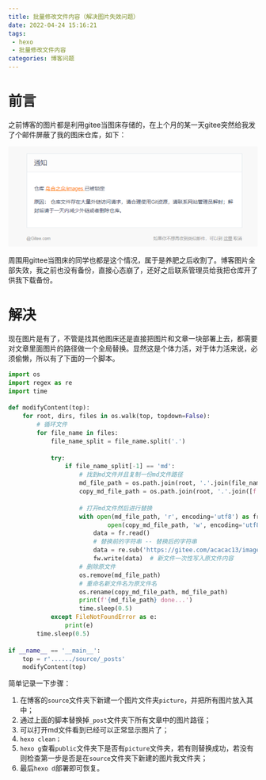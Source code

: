 ```yaml
---
title: 批量修改文件内容（解决图片失效问题）
date: 2022-04-24 15:16:21
tags:
 - hexo
 - 批量修改文件内容
categories: 博客问题
---
```


# 前言

之前博客的图片都是利用gitee当图床存储的，在上个月的某一天gitee突然给我发了个邮件屏蔽了我的图床仓库，如下：

![邮件内容](replacePic/image-20220424152304773.png)

周围用gittee当图床的同学也都是这个情况，属于是养肥之后收割了。博客图片全部失效，我之前也没有备份，直接心态崩了，还好之后联系管理员给我把仓库开了供我下载备份。



# 解决

现在图片是有了，不管是找其他图床还是直接把图片和文章一块部署上去，都需要对文章里面图片的路径做一个全局替换。显然这是个体力活，对于体力活来说，必须偷懒，所以有了下面的一个脚本。

```python
import os
import regex as re
import time

def modifyContent(top):
    for root, dirs, files in os.walk(top, topdown=False):
        # 循环文件
        for file_name in files:
            file_name_split = file_name.split('.')

            try:
                if file_name_split[-1] == 'md':
                    # 找到md文件并且复制一份md文件路径
                    md_file_path = os.path.join(root, '.'.join(file_name_split))
                    copy_md_file_path = os.path.join(root, '.'.join([f'{file_name_split[0]}_copy', file_name_split[1]]))

                    # 打开md文件然后进行替换
                    with open(md_file_path, 'r', encoding='utf8') as fr, \
                            open(copy_md_file_path, 'w', encoding='utf8') as fw:
                        data = fr.read()
                        # 替换前的字符串 -- 替换后的字符串
                        data = re.sub('https://gitee.com/acacac13/images/raw/master', 'picture', data)
                        fw.write(data)  # 新文件一次性写入原文件内容
                    # 删除原文件
                    os.remove(md_file_path)
                    # 重命名新文件名为原文件名
                    os.rename(copy_md_file_path, md_file_path)
                    print(f'{md_file_path} done...')
                    time.sleep(0.5)
            except FileNotFoundError as e:
                print(e)
        time.sleep(0.5)

if __name__ == '__main__':
    top = r'....../source/_posts'
    modifyContent(top)
```



简单记录一下步骤：

1. 在博客的`source`文件夹下新建一个图片文件夹`picture`，并把所有图片放入其中；
2. 通过上面的脚本替换掉`_post`文件夹下所有文章中的图片路径；
3. 可以打开md文件看到已经可以正常显示图片了；
4. `hexo clean；`
5. `hexo g`查看`public`文件夹下是否有`picture`文件夹，若有则替换成功，若没有则检查第一步是否是在`source`文件夹下新建的图片我文件夹；
6. 最后`hexo d`部署即可恢复。
